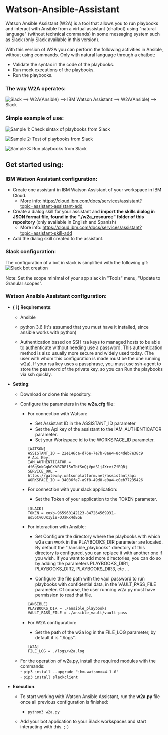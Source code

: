 # Watson-Ansible-Assistant

Watson Ansible Assistant (W2A) is a tool that allows you to run playbooks and interact with Ansible from a virtual assistant (chatbot) using "natural language" (without technical commands) in some messaging system such as Slack (only Slack available in this version).

With this version of W2A you can perform the following activities in Ansible, without using commands. Only with natural language through a chatbot:

- Validate the syntax in the code of the playbooks.
- Run mock executions of the playbooks.
- Run the playbooks.

### The way W2A operates:
![Slack --> W2A(Ansible) --> IBM Watson Assistant --> W2A(Ansible) --> Slack ](https://github.ibm.com/Anderson-Jose-Campos-Rosales/Watson-Ansible-Assistant/blob/master/_img/w2a_diagram.png?raw=true)

### Simple example of use:
![Sample 1: Check sintax of playbooks from Slack](https://github.ibm.com/Anderson-Jose-Campos-Rosales/Watson-Ansible-Assistant/blob/master/_img/Sample1.png)

![Sample 2: Test of playbooks from Slack](https://github.ibm.com/Anderson-Jose-Campos-Rosales/Watson-Ansible-Assistant/blob/master/_img/Sample2.png)

![Sample 3: Run playbooks from Slack](https://github.ibm.com/Anderson-Jose-Campos-Rosales/Watson-Ansible-Assistant/blob/master/_img/Sample3.png)


## Get started using:

### IBM Watson Assistant configuration:
- Create one assistant in IBM Watson Assistant of your workspace in IBM Cloud.
  - More info: https://cloud.ibm.com/docs/services/assistant?topic=assistant-assistant-add
- Create a dialog skill for your assistant and <b>import the skills dialog in JSON format file, found in the "./w2a_resource" folder of this repository</b> (only available in English and Spanish)
  - More info: https://cloud.ibm.com/docs/services/assistant?topic=assistant-skill-add
- Add the dialog skill created to the assistant.


### Slack configuration:
The configuration of a bot in slack is simplified with the following gif:
![Slack bot creation](https://github.ibm.com/Anderson-Jose-Campos-Rosales/Watson-Ansible-Assistant/blob/master/_img/AppSlackCreation.gif)

Note: Set the scope minimal of your app slack in "Tools" menu, "Update to Granular scopes".

### Watson Ansible Assistant configuration:

  - <b>( i ) Requirements</b>:
      - Ansible
      - python 3.6 (It's assumed that you must have it installed, since ansible works with python)
        
      - Authentication based on SSH rsa keys to managed hosts to be able to authenticate without needing use a password. This         authentication method is also usually more secure and widely used today. (The user with whom this configuration is           made must be the one running w2a).
        If your rsa key uses a passphrase, you must use ssh-agent to store the password of the private key, so you can Run the playbooks via ssh quickly.
        
        
  - <b>Setting</b>:
      - Download or clone this repository.
      - Configure the parameters in the <b>w2a.cfg</b> file:
        - For connection with Watson:
            - Set Assistant ID in the ASSISTANT_ID parameter
            - Set the Api key of the assistant to the IAM_AUTHENTICATOR parameter.
            - Set your Workspace id to the WORKSPACE_ID parameter.
            
            ```
            [WATSON]
            ASSISTANT_ID = 22e146ca-d76e-7e7b-8ae4-8c4deb7e38c9
            # Api Key:
            IAM_AUTHENTICATOR = df6gSnkGqkGXNR7DP15nTbfSnQjVpdS1jJXrviZfRQBj
            SERVICE_URL = https://gateway.watsonplatform.net/assistant/api
            WORKSPACE_ID = 34086fe7-a9f8-49d8-e0a4-c0eb77235426
            ```

        - For connection with your slack application:
            - Set the Token of your application to the TOKEN parameter.
            
            ```
            [SLACK]
            TOKEN = xoxb-965960142123-847264569931-Wo56Cv6UK1yi8FOJaRx4dEGE
            ```
            
        - For interaction with Ansible:
            - Set Configure the directory where the playbooks with which w2a can work in the PLAYBOOKS_DIR parameter are located.
            By default the "./ansible_playbooks" directory of this directory is configured, you can replace it with another one if you wish.
            If you want to add more directories, you can do so by adding the parameters PLAYBOOKS_DIR1, PLAYBOOKS_DIR2, PLAYBOOKS_DIR3, etc ...

            - Configure the file path with the vaul password to run playbooks with confidential data, in the VAULT_PASS_FILE parameter.
            Of course, the user running w2a.py must have permission to read that file.

           ```
           [ANSIBLE]
           PLAYBOOKS_DIR = ./ansible_playbooks
           VAULT_PASS_FILE = ./ansible_vault/vault-pass
           ```


        - For W2A configuration:
            - Set the path of the w2a log in the FILE_LOG parameter, by default it is "./logs". 
            
            ```
            [W2A]
            FILE_LOG = ./logs/w2a.log
            ```
            
            
      - For the operation of w2a.py, install the required modules with the commands:<br>
            - ```pip3 install --upgrade "ibm-watson>=4.1.0"``` <br>
            - ```pip3 install slackclient```
            
  - <b>Execution</b>.
      - To start working with Watson Ansible Assistant, run the <b>w2a.py</b> file once all previous configuration is finished:

          - ```python3 w2a.py```

      - Add your bot application to your Slack workspaces and start interacting with this. ;-)
        
          
